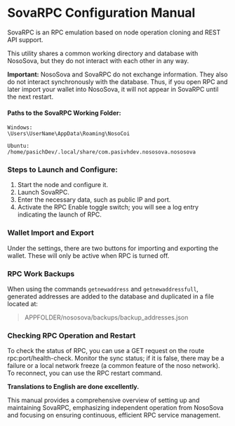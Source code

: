 # SovaRPC Configuration Manual

SovaRPC is an RPC emulation based on node operation cloning and REST API support.

This utility shares a common working directory and database with NosoSova, but they do not interact with each other in any way.

**Important:** NosoSova and SovaRPC do not exchange information. They also do not interact synchronously with the database. Thus, if you open RPC and later import your wallet into NosoSova, it will not appear in SovaRPC until the next restart.

#### Paths to the SovaRPC Working Folder:

```
Windows:
\Users\UserName\AppData\Roaming\NosoCoi
```

```
Ubuntu:
/home/pasichDev/.local/share/com.pasivhdev.nososova.nososova
```

### Steps to Launch and Configure:
1. Start the node and configure it.
2. Launch SovaRPC.
3. Enter the necessary data, such as public IP and port.
4. Activate the RPC Enable toggle switch; you will see a log entry indicating the launch of RPC.

### Wallet Import and Export
Under the settings, there are two buttons for importing and exporting the wallet. These will only be active when RPC is turned off.

### RPC Work Backups
When using the commands `getnewaddress` and `getnewaddressfull`, generated addresses are added to the database and duplicated in a file located at:

> APPFOLDER/nososova/backups/backup_addresses.json

### Checking RPC Operation and Restart
To check the status of RPC, you can use a GET request on the route rpc:port/health-check. Monitor the sync status; if it is false, there may be a failure or a local network freeze (a common feature of the noso network). To reconnect, you can use the RPC restart command.

**Translations to English are done excellently.**

This manual provides a comprehensive overview of setting up and maintaining SovaRPC, emphasizing independent operation from NosoSova and focusing on ensuring continuous, efficient RPC service management.
